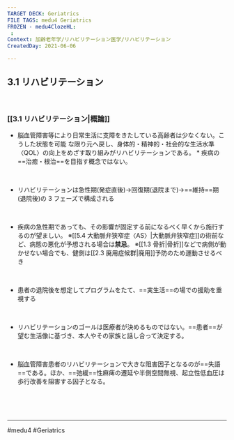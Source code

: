 ```yaml
---
TARGET DECK: Geriatrics
FILE TAGS: medu4 Geriatrics
FROZEN - medu4ClozeHL:
 : 
Context: 加齢老年学/リハビリテーション医学/リハビリテーション
CreatedDay: 2021-06-06

---
```


## 3.1 リハビリテーション

<br>


### [[3.1 リハビリテーション|概論]]
* 脳血管障害等により日常生活に支障をきたしている高齢者は少なくない。こうした状態を可能 な限り元へ戻し、身体的・精神的・社会的な生活水準〈QOL〉の向上をめざす取り組みがリハビリテーションである。
\* 疾病の==治癒・根治==を目指す概念ではない。
<!--ID: 1623210714876-->


<br>

* リハビリテーションは急性期(発症直後)→回復期(退院まで)→==維持==期(退院後)の 3 フェーズで構成される
<!--ID: 1623210714882-->


<br>

* 疾病の急性期であっても、その影響が固定する前になるべく早くから施行するのが望ましい。 
※[[5.4 大動脈弁狭窄症〈AS〉|大動脈弁狭窄症]]の術前など、病態の悪化が予想される場合は**禁忌**。 
※[[1.3 骨折|骨折]]などで病側が動かせない場合でも、健側は[[2.3 廃用症候群|廃用]]予防のため運動させるべき

<br>

* 患者の退院後を想定してプログラムをたて、==実生活==の場での援助を重視する
<!--ID: 1623210714887-->


<br>

* リハビリテーションのゴールは医療者が決めるものではない。==患者==が望む生活像に基づき、本人やその家族と話し合って決定する。
<!--ID: 1623210714892-->


<br>

* 脳血管障害患者のリハビリテーションで大きな阻害因子となるのが==失語==である。ほか、==弛緩==性麻痺の遷延や半側空間無視、起立性低血圧は歩行改善を阻害する因子となる。
    
<!--ID: 1623210714898-->



<br><br><br>

---
#medu4 #Geriatrics 

